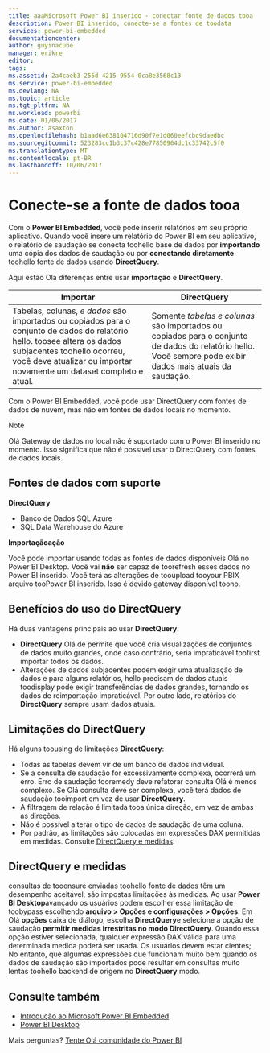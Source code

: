 ```yaml
---
title: aaaMicrosoft Power BI inserido - conectar fonte de dados tooa
description: Power BI inserido, conecte-se a fontes de toodata
services: power-bi-embedded
documentationcenter: 
author: guyinacube
manager: erikre
editor: 
tags: 
ms.assetid: 2a4caeb3-255d-4215-9554-0ca8e3568c13
ms.service: power-bi-embedded
ms.devlang: NA
ms.topic: article
ms.tgt_pltfrm: NA
ms.workload: powerbi
ms.date: 01/06/2017
ms.author: asaxton
ms.openlocfilehash: b1aad6e638104716d90f7e1d060eefcbc9daedbc
ms.sourcegitcommit: 523283cc1b3c37c428e77850964dc1c33742c5f0
ms.translationtype: MT
ms.contentlocale: pt-BR
ms.lasthandoff: 10/06/2017
---
```

# <a name="connect-tooa-data-source"></a>Conecte-se a fonte de dados tooa
Com o **Power BI Embedded**, você pode inserir relatórios em seu próprio aplicativo. Quando você insere um relatório do Power BI em seu aplicativo, o relatório de saudação se conecta toohello base de dados por **importando** uma cópia dos dados de saudação ou por **conectando diretamente** toohello fonte de dados usando  **DirectQuery**.

Aqui estão Olá diferenças entre usar **importação** e **DirectQuery**.

| Importar | DirectQuery |
| --- | --- |
| Tabelas, colunas, *e dados* são importados ou copiados para o conjunto de dados do relatório hello. toosee altera os dados subjacentes toohello ocorreu, você deve atualizar ou importar novamente um dataset completo e atual. |Somente *tabelas e colunas* são importados ou copiados para o conjunto de dados do relatório hello. Você sempre pode exibir dados mais atuais da saudação. |

Com o Power BI Embedded, você pode usar DirectQuery com fontes de dados de nuvem, mas não em fontes de dados locais no momento.

> [!NOTE]
> Olá Gateway de dados no local não é suportado com o Power BI inserido no momento. Isso significa que não é possível usar o DirectQuery com fontes de dados locais.

## <a name="supported-data-sources"></a>Fontes de dados com suporte

**DirectQuery**
* Banco de Dados SQL Azure
* SQL Data Warehouse do Azure

**Importaçãoação**

Você pode importar usando todas as fontes de dados disponíveis Olá no Power BI Desktop. Você vai **não** ser capaz de toorefresh esses dados no Power BI inserido. Você terá as alterações de tooupload tooyour PBIX arquivo tooPower BI inserido. Isso é devido gateway disponível toono. 

## <a name="benefits-of-using-directquery"></a>Benefícios do uso do DirectQuery
Há duas vantagens principais ao usar **DirectQuery**:

* **DirectQuery** Olá de permite que você cria visualizações de conjuntos de dados muito grandes, onde caso contrário, seria impraticável toofirst importar todos os dados.
* Alterações de dados subjacentes podem exigir uma atualização de dados e para alguns relatórios, hello precisam de dados atuais toodisplay pode exigir transferências de dados grandes, tornando os dados de reimportação impraticável. Por outro lado, relatórios do **DirectQuery** sempre usam dados atuais.

## <a name="limitations-of-directquery"></a>Limitações do DirectQuery
   Há alguns toousing de limitações **DirectQuery**:

* Todas as tabelas devem vir de um banco de dados individual.
* Se a consulta de saudação for excessivamente complexa, ocorrerá um erro. Erro de saudação tooremedy deve refatorar consulta Olá é menos complexo. Se Olá consulta deve ser complexa, você terá dados de saudação tooimport em vez de usar **DirectQuery**.
* A filtragem de relação é limitada tooa única direção, em vez de ambas as direções.
* Não é possível alterar o tipo de dados de saudação de uma coluna.
* Por padrão, as limitações são colocadas em expressões DAX permitidas em medidas. Consulte [DirectQuery e medidas](#measures).

<a name="measures"/>

## <a name="directquery-and-measures"></a>DirectQuery e medidas
consultas de tooensure enviadas toohello fonte de dados têm um desempenho aceitável, são impostas limitações às medidas. Ao usar **Power BI Desktop**avançado os usuários podem escolher essa limitação de toobypass escolhendo **arquivo > Opções e configurações > Opções**. Em Olá **opções** caixa de diálogo, escolha **DirectQuery**e selecione a opção de saudação **permitir medidas irrestritas no modo DirectQuery**. Quando essa opção estiver selecionada, qualquer expressão DAX válida para uma determinada medida poderá ser usada. Os usuários devem estar cientes; No entanto, que algumas expressões que funcionam muito bem quando os dados de saudação são importados pode resultar em consultas muito lentas toohello backend de origem no **DirectQuery** modo. 

## <a name="see-also"></a>Consulte também
* [Introdução ao Microsoft Power BI Embedded](power-bi-embedded-get-started.md)
* [Power BI Desktop](https://powerbi.microsoft.com/documentation/powerbi-desktop-get-the-desktop/)

Mais perguntas? [Tente Olá comunidade do Power BI](http://community.powerbi.com/)

